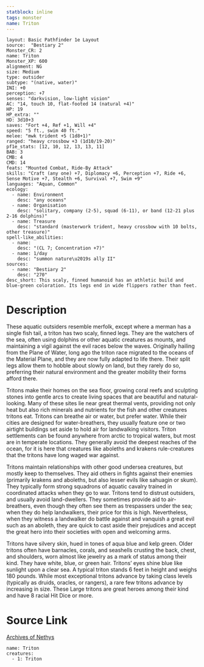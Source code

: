 ```yaml
---
statblock: inline
tags: monster
name: Triton
---
```

```statblock
layout: Basic Pathfinder 1e Layout
source:  "Bestiary 2"
Monster_CR: 2
name: Triton
Monster_XP: 600
alignment: NG
size: Medium
type: outsider
subtype: "(native, water)"
INI: +0
perception: +7
senses: "darkvision, low-light vision"
AC: "14, touch 10, flat-footed 14 (natural +4)"
HP: 19
HP_extra: ""
HD: 3d10+3
saves: "Fort +4, Ref +1, Will +4"
speed: "5 ft., swim 40 ft."
melee: "mwk trident +5 (1d8+1)"
ranged: "heavy crossbow +3 (1d10/19-20)"
pf1e_stats: [12, 10, 12, 13, 13, 11]
BAB: 3
CMB: 4
CMD: 14
feats: "Mounted Combat, Ride-By Attack"
skills: "Craft (any one) +7, Diplomacy +6, Perception +7, Ride +6, Sense Motive +7, Stealth +6, Survival +7, Swim +9"
languages: "Aquan, Common"
ecology:
  - name: Environment
    desc: "any oceans"
  - name: Organisation
    desc: "solitary, company (2-5), squad (6-11), or band (12-21 plus 2-16 dolphins)"
  - name: Treasure
    desc: "standard (masterwork trident, heavy crossbow with 10 bolts, other treasure)"
spell-like_abilities:
  - name:
    desc: "(CL 7; Concentration +7)"
  - name: 1/day
    desc: "summon nature\u2019s ally II"
sources:
  - name: "Bestiary 2"
    desc: "270"
desc_short: This scaly, finned humanoid has an athletic build and blue-green coloration. Its legs end in wide flippers rather than feet.
```
# Description
These aquatic outsiders resemble merfolk, except where a merman has a single fish tail, a triton has two scaly, finned legs. They are the watchers of the sea, often using dolphins or other aquatic creatures as mounts, and maintaining a vigil against the evil races below the waves. Originally hailing from the Plane of Water, long ago the triton race migrated to the oceans of the Material Plane, and they are now fully adapted to life there. Their split legs allow them to hobble about slowly on land, but they rarely do so, preferring their natural environment and the greater mobility their forms afford there.

Tritons make their homes on the sea floor, growing coral reefs and sculpting stones into gentle arcs to create living spaces that are beautiful and natural-looking. Many of these sites lie near great thermal vents, providing not only heat but also rich minerals and nutrients for the fish and other creatures tritons eat. Tritons can breathe air or water, but prefer water. While their cities are designed for water-breathers, they usually feature one or two airtight buildings set aside to hold air for landwalking visitors. Triton settlements can be found anywhere from arctic to tropical waters, but most are in temperate locations. They generally avoid the deepest reaches of the ocean, for it is here that creatures like aboleths and krakens rule-creatures that the tritons have long waged war against.

Tritons maintain relationships with other good undersea creatures, but mostly keep to themselves. They aid others in fights against their enemies (primarily krakens and aboleths, but also lesser evils like sahuagin or skum). They typically form strong squadrons of aquatic cavalry trained in coordinated attacks when they go to war. Tritons tend to distrust outsiders, and usually avoid land-dwellers. They sometimes provide aid to air-breathers, even though they often see them as trespassers under the sea; when they do help landwalkers, their price for this is high. Nevertheless, when they witness a landwalker do battle against and vanquish a great evil such as an aboleth, they are quick to cast aside their prejudices and accept the great hero into their societies with open and welcoming arms.

Tritons have silvery skin, hued in tones of aqua blue and kelp green. Older tritons often have barnacles, corals, and seashells crusting the back, chest, and shoulders, worn almost like jewelry as a mark of status among their kind. They have white, blue, or green hair. Tritons’ eyes shine blue like sunlight upon a clear sea. A typical triton stands 6 feet in height and weighs 180 pounds. While most exceptional tritons advance by taking class levels (typically as druids, oracles, or rangers), a rare few tritons advance by increasing in size. These Large tritons are great heroes among their kind and have 8 racial Hit Dice or more.
# Source Link
[Archives of Nethys](https://aonprd.com/MonsterDisplay.aspx?ItemName=Triton)
```encounter-table
name: Triton
creatures:
  - 1: Triton
```
